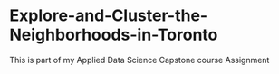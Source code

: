 # Explore-and-Cluster-the-Neighborhoods-in-Toronto
This is part of my Applied Data Science Capstone course Assignment
